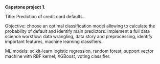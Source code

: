 **Capstone project 1.**

Title: Prediction of credit card defaults.

Objective: choose an optimal classification model allowing to calculate the probability of default and identify main predictors. Implement a full data science workflow: data wrangling, data story and preprocessing, identify important features, machine learning classifiers.

ML models: scikit-learn logistic regression, random forest, support vector machine with RBF kernel, XGBoost, voting classifier.
